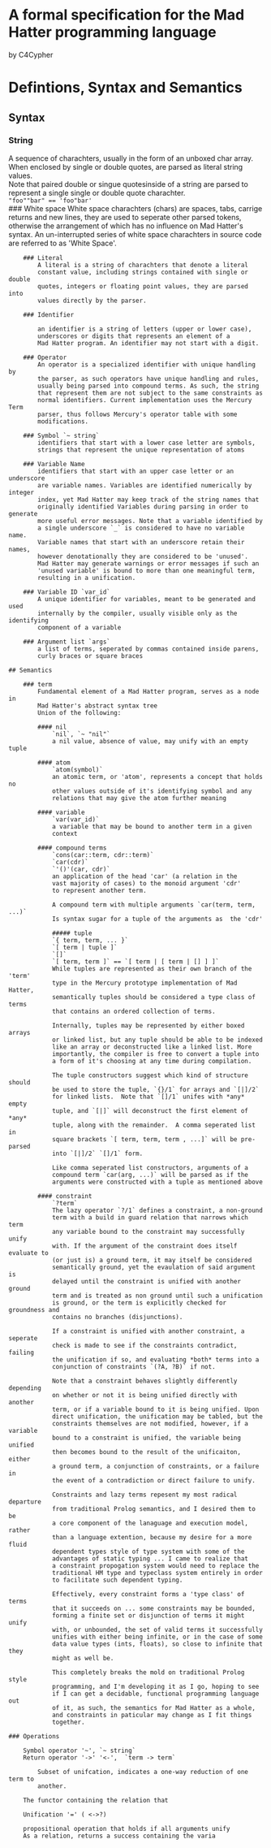 # A formal specification for the Mad Hatter programming language 
by C4Cypher
# Defintions, Syntax and Semantics
## Syntax
### String
A sequence of charachters, usually in the form of an unboxed char array. When 
enclosed by single or double quotes, are parsed as literal string values.  
Note that paired double or singue quotesinside of a string are parsed to 
represent a single single or double quote charachter.  
 `"foo""bar" == 'foo"bar'`	
		### White space
			White space charachters (chars) are spaces, tabs, carrige returns 
			and new lines, they are used to seperate other parsed tokens,
			otherwise the arrangement of which has no influence on 
			Mad Hatter's syntax. An un-interrupted series of white space
			charachters in source code are referred to as 'White Space'.
			
		### Literal
			A literal is a string of charachters that denote a literal 
			constant value, including strings contained with single or double
			quotes, integers or floating point values, they are parsed into
			values directly by the parser.
			
		### Identifier
		
			an identifier is a string of letters (upper or lower case), 
			underscores or digits that represents an element of a
			Mad Hatter program. An identifier may not start with a digit.
			
		### Operator
			An operator is a specialized identifier with unique handling by
			the parser, as such operators have unique handling and rules, 
			usually being parsed into compound terms. As such, the string
			that represent them are not subject to the same constraints as
			normal identifiers. Current implementation uses the Mercury Term 
			parser, thus follows Mercury's operator table with some 
			modifications.
			
		### Symbol `~ string`
			identifiers that start with a lower case letter are symbols, 
			strings	that represent the unique representation of atoms
			
		### Variable Name
			identifiers that start with an upper case letter or an underscore 
			are variable names. Variables are identified numerically by integer
			index, yet Mad Hatter may keep track of the string names that
			originally identified Variables during parsing in order to generate
			more useful error messages. Note that a variable identified by
			a single underscore `_` is considered to have no variable name.
			Variable names that start with an underscore retain their names,
			however denotationally they are considered to be 'unused'.
			Mad Hatter may generate warnings or error messages if such an
			'unused variable' is bound to more than one meaningful term,
			resulting in a unification.
			
		### Variable ID `var_id`
			A unique identifier for variables, meant to be generated and used
			internally by the compiler, usually visible only as the identifying
			component of a variable
			
		### Argument list `args`
			a list of terms, seperated by commas contained inside parens,
			curly braces or square braces
			
	## Semantics
	
		### term
			Fundamental element of a Mad Hatter program, serves as a node in 
			Mad Hatter's abstract syntax tree
			Union of the following:
			
			#### nil
				`nil`, `~ "nil"`	
				a nil value, absence of value, may unify with an empty tuple
				
			#### atom
				`atom(symbol)`
				an atomic term, or 'atom', represents a concept that holds no 
				other values outside of it's identifying symbol and any 
				relations that may give the atom further meaning
				
			#### variable
				`var(var_id)`
				a variable that may be bound to another term in a given
				context
				
			#### compound terms
				`cons(car::term, cdr::term)`
				`car(cdr)`
				`'()'(car, cdr)`
				an application of the head 'car' (a relation in the
				vast majority of cases) to the monoid argument 'cdr'
				to represent another term.
				
				A compound term with multiple arguments `car(term, term, ...)`
				Is syntax sugar for a tuple of the arguments as  the 'cdr'
				
				##### tuple
				`{ term, term, ... }` 
				`[ term | tuple ]`
				`[]`
				`[ term, term ]` == `[ term | [ term | [] ] ]`
				While tuples are represented as their own branch of the 'term'
				type in the Mercury prototype implementation of Mad Hatter,
				semantically tuples should be considered a type class of terms 
				that contains an ordered collection of terms.  
				
				Internally, tuples may be represented by either boxed arrays
				or linked list, but any tuple should be able to be indexed 
				like an array or deconstructed like a linked list. More
				importantly, the compiler is free to convert a tuple into
				a form of it's choosing at any time during compilation.
				
				The tuple constructors suggest which kind of structure should
				be used to store the tuple, `{}/1` for arrays and `[|]/2`  
				for linked lists.  Note that `[]/1` unifes with *any* empty
				tuple, and `[|]` will deconstruct the first element of *any*
				tuple, along with the remainder.  A comma seperated list in
				square brackets `[ term, term, term , ...]` will be pre-parsed
				into `[|]/2` `[]/1` form.
				
				Like comma seperated list constructors, arguments of a 
				compound term `car(arg, ...)` will be parsed as if the
				arguments were constructed with a tuple as mentioned above
				
			#### constraint
				`?term`
				The lazy operator `?/1` defines a constraint, a non-ground
				term with a build in guard relation that narrows which term
				any variable bound to the constraint may successfully unify 
				with. If the argument of the constraint does itself evaluate to
				(or just is) a ground term, it may itself be considered 
				semantically ground, yet the evaulation of said argument is
				delayed until the constraint is unified with another ground
				term and is treated as non ground until such a unification
				is ground, or the term is explicitly checked for groundness and
				contains no branches (disjunctions).
				
				If a constraint is unified with another constraint, a seperate
				check is made to see if the constraints contradict, failing
				the unification if so, and evaluating *both* terms into a
				conjunction of constraints `(?A, ?B)` if not.
				
				Note that a constraint behaves slightly differently depending
				on whether or not it is being unified directly with another
				term, or if a variable bound to it is being unified. Upon
				direct unification, the unification may be tabled, but the
				constraints themselves are not modified, however, if a variable
				bound to a constraint is unified, the variable being unified
				then becomes bound to the result of the unificaiton, either
				a ground term, a conjunction of constraints, or a failure in
				the event of a contradiction or direct failure to unify.
				
				Constraints and lazy terms repesent my most radical departure
				from traditional Prolog semantics, and I desired them to be
				a core component of the lanaguage and execution model, rather
				than a language extention, because my desire for a more fluid
				dependent types style of type system with some of the
				advantages of static typing ... I came to realize that
				a constraint propogation system would need to replace the
				traditional HM type and typeclass system entirely in order
				to facilitate such dependent typing.
				
				Effectively, every constraint forms a 'type class' of terms
				that it succeeds on ... some constraints may be bounded,
				forming a finite set or disjunction of terms it might unify
				with, or unbounded, the set of valid terms it successfully
				unifies with either being infinite, or in the case of some
				data value types (ints, floats), so close to infinite that they
				might as well be.
				
				This completely breaks the mold on traditional Prolog style
				programming, and I'm developing it as I go, hoping to see
				if I can get a decidable, functional programming language out
				of it, as such, the semantics for Mad Hatter as a whole, 
				and constraints in paticular may change as I fit things
				together.
				
	### Operations
	
		Symbol operator '~', `~ string`
		Return operator '->' '<-',  `term -> term`
		
			Subset of unifcation, indicates a one-way reduction of one term to
			another.
		
		The functor containing the relation that 
		
		Unification '=' ( <->?)
		
		propositional operation that holds if all arguments unify
		As a relation, returns a success containing the varia